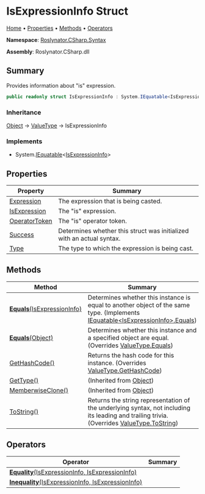 # IsExpressionInfo Struct

[Home](../../../../README.md) &#x2022; [Properties](#properties) &#x2022; [Methods](#methods) &#x2022; [Operators](#operators)

**Namespace**: [Roslynator.CSharp.Syntax](../README.md)

**Assembly**: Roslynator\.CSharp\.dll

## Summary

Provides information about "is" expression\.

```csharp
public readonly struct IsExpressionInfo : System.IEquatable<IsExpressionInfo>
```

### Inheritance

[Object](https://docs.microsoft.com/en-us/dotnet/api/system.object) &#x2192; [ValueType](https://docs.microsoft.com/en-us/dotnet/api/system.valuetype) &#x2192; IsExpressionInfo

### Implements

* System\.[IEquatable](https://docs.microsoft.com/en-us/dotnet/api/system.iequatable-1)\<[IsExpressionInfo](./README.md)>

## Properties

| Property | Summary |
| -------- | ------- |
| [Expression](Expression/README.md) | The expression that is being casted\. |
| [IsExpression](IsExpression/README.md) | The "is" expression\. |
| [OperatorToken](OperatorToken/README.md) | The "is" operator token\. |
| [Success](Success/README.md) | Determines whether this struct was initialized with an actual syntax\. |
| [Type](Type/README.md) | The type to which the expression is being cast\. |

## Methods

| Method | Summary |
| ------ | ------- |
| [**Equals**(IsExpressionInfo)](Equals/README.md#Roslynator_CSharp_Syntax_IsExpressionInfo_Equals_Roslynator_CSharp_Syntax_IsExpressionInfo_) | Determines whether this instance is equal to another object of the same type\. \(Implements [IEquatable\<IsExpressionInfo>.Equals](https://docs.microsoft.com/en-us/dotnet/api/system.iequatable-1.equals)\) |
| [**Equals**(Object)](Equals/README.md#Roslynator_CSharp_Syntax_IsExpressionInfo_Equals_System_Object_) | Determines whether this instance and a specified object are equal\. \(Overrides [ValueType.Equals](https://docs.microsoft.com/en-us/dotnet/api/system.valuetype.equals)\) |
| [GetHashCode()](GetHashCode/README.md) | Returns the hash code for this instance\. \(Overrides [ValueType.GetHashCode](https://docs.microsoft.com/en-us/dotnet/api/system.valuetype.gethashcode)\) |
| [GetType()](https://docs.microsoft.com/en-us/dotnet/api/system.object.gettype) |  \(Inherited from [Object](https://docs.microsoft.com/en-us/dotnet/api/system.object)\) |
| [MemberwiseClone()](https://docs.microsoft.com/en-us/dotnet/api/system.object.memberwiseclone) |  \(Inherited from [Object](https://docs.microsoft.com/en-us/dotnet/api/system.object)\) |
| [ToString()](ToString/README.md) | Returns the string representation of the underlying syntax, not including its leading and trailing trivia\. \(Overrides [ValueType.ToString](https://docs.microsoft.com/en-us/dotnet/api/system.valuetype.tostring)\) |

## Operators

| Operator | Summary |
| -------- | ------- |
| [**Equality**(IsExpressionInfo, IsExpressionInfo)](op_Equality/README.md) | |
| [**Inequality**(IsExpressionInfo, IsExpressionInfo)](op_Inequality/README.md) | |

